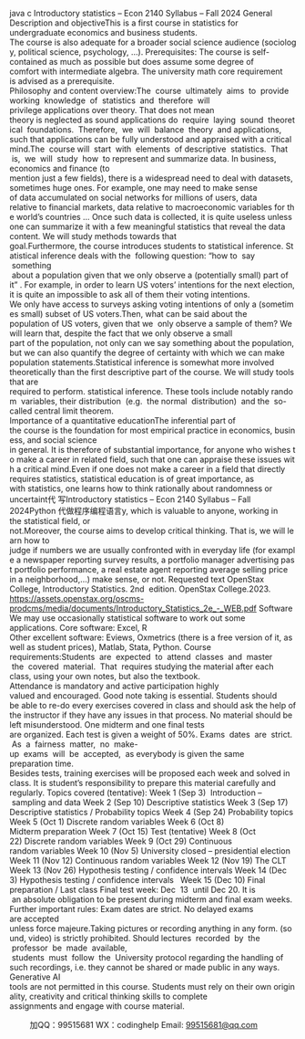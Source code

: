 java c
Introductory statistics – Econ 2140
Syllabus – Fall 2024
General Description and objectiveThis is a first course in statistics for undergraduate economics and business students. The course is also adequate for a broader social science audience (sociology, political science, psychology, …).
Prerequisites:
The course is self-contained as much as possible but does assume some degree of comfort with intermediate algebra. The university math core requirement is advised as a prerequisite.
Philosophy and content overview:The  course  ultimately  aims  to  provide  working  knowledge  of  statistics  and  therefore  will privilege applications over theory. That does not mean theory is neglected as sound applications do  require  laying  sound  theoretical  foundations.  Therefore,  we  will  balance  theory  and applications, such that applications can be fully understood and appraised with a critical mind.The  course will  start  with  elements  of descriptive  statistics.  That  is,  we  will  study  how  to represent and summarize data. In business, economics and finance (to mention just a few fields), there is a widespread need to deal with datasets, sometimes huge ones. For example, one may need to make sense of data accumulated on social networks for millions of users, data relative to financial markets, data relative to macroeconomic variables for the world’s countries … Once such data is collected, it is quite useless unless one can summarize it with a few meaningful statistics that reveal the data content. We will study methods towards that goal.Furthermore, the course introduces students to statistical inference. Statistical inference deals with the  following question: “how to  say  something  about a population given that we only observe a (potentially small) part of it” . For example, in order to learn US voters’ intentions for the next election, it is quite an impossible to ask all of them their voting intentions. We only have access to surveys asking voting intentions of only a (sometimes small) subset of US voters.Then, what can be said about the population of US voters, given that we  only observe a sample of them? We will learn that, despite the fact that we only observe a small part of the population, not only can we say something about the population, but we can also quantify the degree of certainty with which we can make population statements.Statistical inference is somewhat more involved theoretically than the first descriptive part of the course. We will study tools that are required to perform. statistical inference. These tools include notably random  variables, their distribution  (e.g.  the normal  distribution)  and the  so-called central limit theorem.
Importance of a quantitative educationThe inferential part of the course is the foundation for most empirical practice in economics, business, and social science in general. It is therefore of substantial importance, for anyone who wishes to make a career in related field, such that one can appraise these issues with a critical mind.Even if one does not make a career in a field that directly requires statistics, statistical education is of great importance, as with statistics, one learns how to think rationally about randomness or uncertaint代 写Introductory statistics – Econ 2140 Syllabus – Fall 2024Python
代做程序编程语言y, which is valuable to anyone, working in the statistical field, or not.Moreover, the course aims to develop critical thinking. That is, we will learn how to judge if numbers we are usually confronted with in everyday life (for example a newspaper reporting survey results, a portfolio manager advertising past portfolio performance, a real estate agent reporting average selling price in a neighborhood,…) make sense, or not.
Requested text
OpenStax College, Introductory Statistics. 2nd  edition. OpenStax College.2023.
https://assets.openstax.org/oscms-prodcms/media/documents/Introductory_Statistics_2e_-_WEB.pdf
Software
We may use occasionally statistical software to work out some applications. Core software: Excel, R
Other excellent software: Eviews, Oxmetrics (there is a free version of it, as well as student prices), Matlab, Stata, Python.
Course requirements:Students  are  expected  to  attend  classes  and  master  the  covered  material.  That  requires studying the material after each class, using your own notes, but also the textbook. Attendance is mandatory and active participation highly valued and encouraged. Good note taking is essential.
Students should be able to re-do every exercises covered in class and should ask the help of the instructor if they have any issues in that process. No material should be left misunderstood.
One midterm and one final tests are organized. Each test is given a weight of 50%.
Exams  dates  are  strict.  As  a  fairness  matter,  no  make-up  exams  will  be  accepted,  as everybody is given the same preparation time.
Besides tests, training exercises will be proposed each week and solved in class. It is student’s responsibility to prepare this material carefully and regularly.
Topics covered (tentative):
Week 1 (Sep 3)  Introduction – sampling and data Week 2 (Sep 10) Descriptive statistics
Week 3 (Sep 17) Descriptive statistics / Probability topics Week 4 (Sep 24) Probability topics
Week 5 (Oct 1) Discrete random variables Week 6 (Oct 8) Midterm preparation
Week 7 (Oct 15) Test (tentative)
Week 8 (Oct 22) Discrete random variables
Week 9 (Oct 29) Continuous random variables
Week 10 (Nov 5) University closed – presidential election
Week 11 (Nov 12) Continuous random variables Week 12 (Nov 19) The CLT
Week 13 (Nov 26) Hypothesis testing / confidence intervals Week 14 (Dec 3) Hypothesis testing / confidence intervals   Week 15 (Dec 10) Final preparation / Last class
Final test week: Dec  13  until Dec 20. It is  an absolute obligation to be present during midterm and final exam weeks.
Further important rules:
Exam dates are strict. No delayed exams are accepted unless force majeure.Taking pictures or recording anything in any form. (sound, video) is strictly prohibited. Should lectures  recorded  by  the  professor  be  made  available,  students  must  follow  the  University protocol regarding the handling of such recordings, i.e. they cannot be shared or made public in any ways.
Generative AI tools are not permitted in this course. Students must rely on their own originality, creativity and critical thinking skills to complete assignments and engage with course material.

         
加QQ：99515681  WX：codinghelp  Email: 99515681@qq.com

